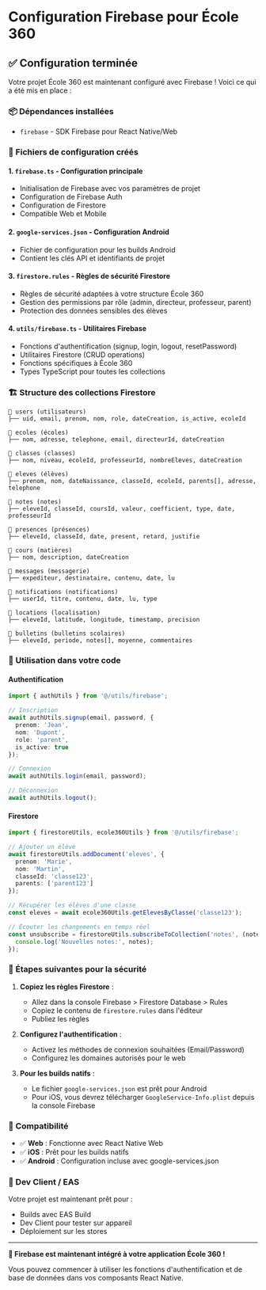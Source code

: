 # Configuration Firebase pour École 360

## ✅ Configuration terminée

Votre projet École 360 est maintenant configuré avec Firebase ! Voici ce qui a été mis en place :

### 📦 Dépendances installées
- `firebase` - SDK Firebase pour React Native/Web

### 🔧 Fichiers de configuration créés

#### 1. `firebase.ts` - Configuration principale
- Initialisation de Firebase avec vos paramètres de projet
- Configuration de Firebase Auth
- Configuration de Firestore
- Compatible Web et Mobile

#### 2. `google-services.json` - Configuration Android
- Fichier de configuration pour les builds Android
- Contient les clés API et identifiants de projet

#### 3. `firestore.rules` - Règles de sécurité Firestore
- Règles de sécurité adaptées à votre structure École 360
- Gestion des permissions par rôle (admin, directeur, professeur, parent)
- Protection des données sensibles des élèves

#### 4. `utils/firebase.ts` - Utilitaires Firebase
- Fonctions d'authentification (signup, login, logout, resetPassword)
- Utilitaires Firestore (CRUD operations)
- Fonctions spécifiques à École 360
- Types TypeScript pour toutes les collections

### 🏗️ Structure des collections Firestore

```
📁 users (utilisateurs)
├── uid, email, prenom, nom, role, dateCreation, is_active, ecoleId

📁 ecoles (écoles)
├── nom, adresse, telephone, email, directeurId, dateCreation

📁 classes (classes)
├── nom, niveau, ecoleId, professeurId, nombreEleves, dateCreation

📁 eleves (élèves)
├── prenom, nom, dateNaissance, classeId, ecoleId, parents[], adresse, telephone

📁 notes (notes)
├── eleveId, classeId, coursId, valeur, coefficient, type, date, professeurId

📁 presences (présences)
├── eleveId, classeId, date, present, retard, justifie

📁 cours (matières)
├── nom, description, dateCreation

📁 messages (messagerie)
├── expediteur, destinataire, contenu, date, lu

📁 notifications (notifications)
├── userId, titre, contenu, date, lu, type

📁 locations (localisation)
├── eleveId, latitude, longitude, timestamp, precision

📁 bulletins (bulletins scolaires)
├── eleveId, periode, notes[], moyenne, commentaires
```

### 🚀 Utilisation dans votre code

#### Authentification
```typescript
import { authUtils } from '@/utils/firebase';

// Inscription
await authUtils.signup(email, password, {
  prenom: 'Jean',
  nom: 'Dupont',
  role: 'parent',
  is_active: true
});

// Connexion
await authUtils.login(email, password);

// Déconnexion
await authUtils.logout();
```

#### Firestore
```typescript
import { firestoreUtils, ecole360Utils } from '@/utils/firebase';

// Ajouter un élève
await firestoreUtils.addDocument('eleves', {
  prenom: 'Marie',
  nom: 'Martin',
  classeId: 'classe123',
  parents: ['parent123']
});

// Récupérer les élèves d'une classe
const eleves = await ecole360Utils.getElevesByClasse('classe123');

// Écouter les changements en temps réel
const unsubscribe = firestoreUtils.subscribeToCollection('notes', (notes) => {
  console.log('Nouvelles notes:', notes);
});
```

### 🔐 Étapes suivantes pour la sécurité

1. **Copiez les règles Firestore** :
   - Allez dans la console Firebase > Firestore Database > Rules
   - Copiez le contenu de `firestore.rules` dans l'éditeur
   - Publiez les règles

2. **Configurez l'authentification** :
   - Activez les méthodes de connexion souhaitées (Email/Password)
   - Configurez les domaines autorisés pour le web

3. **Pour les builds natifs** :
   - Le fichier `google-services.json` est prêt pour Android
   - Pour iOS, vous devrez télécharger `GoogleService-Info.plist` depuis la console Firebase

### 📱 Compatibilité

- ✅ **Web** : Fonctionne avec React Native Web
- ✅ **iOS** : Prêt pour les builds natifs
- ✅ **Android** : Configuration incluse avec google-services.json

### 🔧 Dev Client / EAS

Votre projet est maintenant prêt pour :
- Builds avec EAS Build
- Dev Client pour tester sur appareil
- Déploiement sur les stores

---

**🎉 Firebase est maintenant intégré à votre application École 360 !**

Vous pouvez commencer à utiliser les fonctions d'authentification et de base de données dans vos composants React Native.